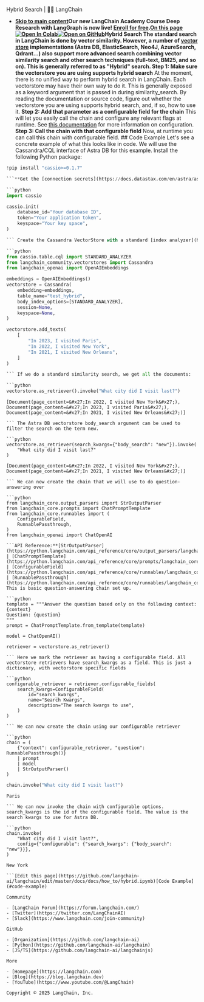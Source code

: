Hybrid Search | 🦜️🔗 LangChain
- **[Skip to main content](#__docusaurus_skipToContent_fallback)Our new LangChain Academy Course Deep Research with LangGraph is now live! [Enroll for free](https://academy.langchain.com/courses/deep-research-with-langgraph/?utm_medium=internal&utm_source=docs&utm_campaign=q3-2025_deep-research-course_co).[On this page![Open In Colab ](https://colab.research.google.com/assets/colab-badge.svg)](https://colab.research.google.com/github/langchain-ai/langchain/blob/master/docs/docs/how_to/hybrid.ipynb)[![Open on GitHub ](https://img.shields.io/badge/Open%20on%20GitHub-grey?logo=github&logoColor=white)](https://github.com/langchain-ai/langchain/blob/master/docs/docs/how_to/hybrid.ipynb)Hybrid Search The standard search in LangChain is done by vector similarity. However, a number of [vector store](/docs/integrations/vectorstores/) implementations (Astra DB, ElasticSearch, Neo4J, AzureSearch, Qdrant...) also support more advanced search combining vector similarity search and other search techniques (full-text, BM25, and so on). This is generally referred to as "Hybrid" search. Step 1: Make sure the vectorstore you are using supports hybrid search** At the moment, there is no unified way to perform hybrid search in LangChain. Each vectorstore may have their own way to do it. This is generally exposed as a keyword argument that is passed in during similarity_search. By reading the documentation or source code, figure out whether the vectorstore you are using supports hybrid search, and, if so, how to use it. **Step 2: Add that parameter as a configurable field for the chain** This will let you easily call the chain and configure any relevant flags at runtime. See [this documentation](/docs/how_to/configure/) for more information on configuration. **Step 3: Call the chain with that configurable field** Now, at runtime you can call this chain with configurable field. ## Code Example[​](#code-example) Let&#x27;s see a concrete example of what this looks like in code. We will use the Cassandra/CQL interface of Astra DB for this example. Install the following Python package:

```python
!pip install "cassio>=0.1.7"

```**Get the [connection secrets](https://docs.datastax.com/en/astra/astra-db-vector/get-started/quickstart.html). Initialize cassio:

```python
import cassio

cassio.init(
    database_id="Your database ID",
    token="Your application token",
    keyspace="Your key space",
)

``` Create the Cassandra VectorStore with a standard [index analyzer](https://docs.datastax.com/en/astra/astra-db-vector/cql/use-analyzers-with-cql.html). The index analyzer is needed to enable term matching.

```python
from cassio.table.cql import STANDARD_ANALYZER
from langchain_community.vectorstores import Cassandra
from langchain_openai import OpenAIEmbeddings

embeddings = OpenAIEmbeddings()
vectorstore = Cassandra(
    embedding=embeddings,
    table_name="test_hybrid",
    body_index_options=[STANDARD_ANALYZER],
    session=None,
    keyspace=None,
)

vectorstore.add_texts(
    [
        "In 2023, I visited Paris",
        "In 2022, I visited New York",
        "In 2021, I visited New Orleans",
    ]
)

``` If we do a standard similarity search, we get all the documents:

```python
vectorstore.as_retriever().invoke("What city did I visit last?")

```

```output
[Document(page_content=&#x27;In 2022, I visited New York&#x27;),
Document(page_content=&#x27;In 2023, I visited Paris&#x27;),
Document(page_content=&#x27;In 2021, I visited New Orleans&#x27;)]

``` The Astra DB vectorstore body_search argument can be used to filter the search on the term new.

```python
vectorstore.as_retriever(search_kwargs={"body_search": "new"}).invoke(
    "What city did I visit last?"
)

```

```output
[Document(page_content=&#x27;In 2022, I visited New York&#x27;),
Document(page_content=&#x27;In 2021, I visited New Orleans&#x27;)]

``` We can now create the chain that we will use to do question-answering over

```python
from langchain_core.output_parsers import StrOutputParser
from langchain_core.prompts import ChatPromptTemplate
from langchain_core.runnables import (
    ConfigurableField,
    RunnablePassthrough,
)
from langchain_openai import ChatOpenAI

```API Reference:**[StrOutputParser](https://python.langchain.com/api_reference/core/output_parsers/langchain_core.output_parsers.string.StrOutputParser.html) | [ChatPromptTemplate](https://python.langchain.com/api_reference/core/prompts/langchain_core.prompts.chat.ChatPromptTemplate.html) | [ConfigurableField](https://python.langchain.com/api_reference/core/runnables/langchain_core.runnables.utils.ConfigurableField.html) | [RunnablePassthrough](https://python.langchain.com/api_reference/core/runnables/langchain_core.runnables.passthrough.RunnablePassthrough.html) This is basic question-answering chain set up.

```python
template = """Answer the question based only on the following context:
{context}
Question: {question}
"""
prompt = ChatPromptTemplate.from_template(template)

model = ChatOpenAI()

retriever = vectorstore.as_retriever()

``` Here we mark the retriever as having a configurable field. All vectorstore retrievers have search_kwargs as a field. This is just a dictionary, with vectorstore specific fields

```python
configurable_retriever = retriever.configurable_fields(
    search_kwargs=ConfigurableField(
        id="search_kwargs",
        name="Search Kwargs",
        description="The search kwargs to use",
    )
)

``` We can now create the chain using our configurable retriever

```python
chain = (
    {"context": configurable_retriever, "question": RunnablePassthrough()}
    | prompt
    | model
    | StrOutputParser()
)

```

```python
chain.invoke("What city did I visit last?")

```

```output
Paris

``` We can now invoke the chain with configurable options. search_kwargs is the id of the configurable field. The value is the search kwargs to use for Astra DB.

```python
chain.invoke(
    "What city did I visit last?",
    config={"configurable": {"search_kwargs": {"body_search": "new"}}},
)

```

```output
New York

```[Edit this page](https://github.com/langchain-ai/langchain/edit/master/docs/docs/how_to/hybrid.ipynb)[Code Example](#code-example)

Community

- [LangChain Forum](https://forum.langchain.com/)
- [Twitter](https://twitter.com/LangChainAI)
- [Slack](https://www.langchain.com/join-community)

GitHub

- [Organization](https://github.com/langchain-ai)
- [Python](https://github.com/langchain-ai/langchain)
- [JS/TS](https://github.com/langchain-ai/langchainjs)

More

- [Homepage](https://langchain.com)
- [Blog](https://blog.langchain.dev)
- [YouTube](https://www.youtube.com/@LangChain)

Copyright © 2025 LangChain, Inc.